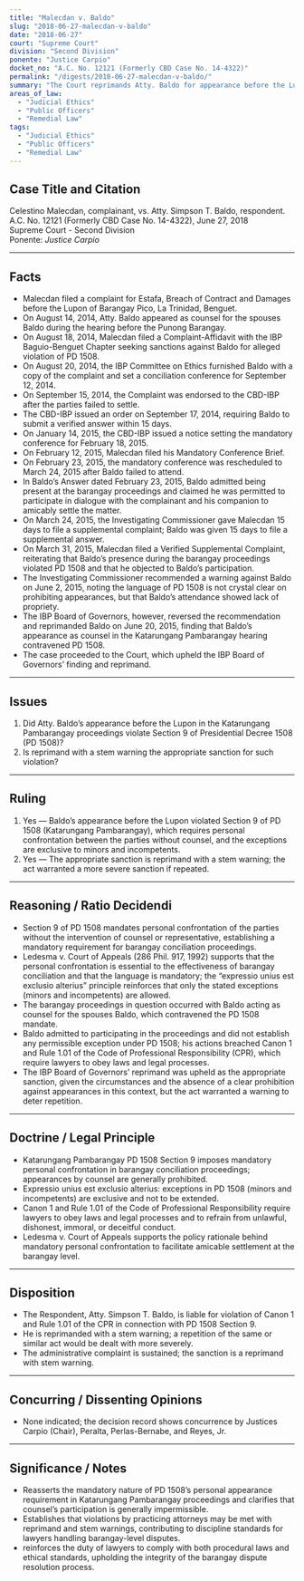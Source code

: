 ```yaml
---
title: "Malecdan v. Baldo"
slug: "2018-06-27-malecdan-v-baldo"
date: "2018-06-27"
court: "Supreme Court"
division: "Second Division"
ponente: "Justice Carpio"
docket_no: "A.C. No. 12121 (Formerly CBD Case No. 14-4322)"
permalink: "/digests/2018-06-27-malecdan-v-baldo/"
summary: "The Court reprimands Atty. Baldo for appearance before the Lupon in Katarungang Pambarangay proceedings, holding that Section 9 of PD 1508 is mandatory and that such appearance violates Canon 1 and Rule 1.01 of the CPR; a stem warning is imposed."
areas_of_law:
  - "Judicial Ethics"
  - "Public Officers"
  - "Remedial Law"
tags:
  - "Judicial Ethics"
  - "Public Officers"
  - "Remedial Law"
---
```


## Case Title and Citation
Celestino Malecdan, complainant, vs. Atty. Simpson T. Baldo, respondent.  
A.C. No. 12121 (Formerly CBD Case No. 14-4322), June 27, 2018  
Supreme Court - Second Division  
Ponente: *Justice Carpio*

---

## Facts
- Malecdan filed a complaint for Estafa, Breach of Contract and Damages before the Lupon of Barangay Pico, La Trinidad, Benguet.
- On August 14, 2014, Atty. Baldo appeared as counsel for the spouses Baldo during the hearing before the Punong Barangay.
- On August 18, 2014, Malecdan filed a Complaint-Affidavit with the IBP Baguio-Benguet Chapter seeking sanctions against Baldo for alleged violation of PD 1508.
- On August 20, 2014, the IBP Committee on Ethics furnished Baldo with a copy of the complaint and set a conciliation conference for September 12, 2014.
- On September 15, 2014, the Complaint was endorsed to the CBD-IBP after the parties failed to settle.
- The CBD-IBP issued an order on September 17, 2014, requiring Baldo to submit a verified answer within 15 days.
- On January 14, 2015, the CBD-IBP issued a notice setting the mandatory conference for February 18, 2015.
- On February 12, 2015, Malecdan filed his Mandatory Conference Brief.
- On February 23, 2015, the mandatory conference was rescheduled to March 24, 2015 after Baldo failed to attend.
- In Baldo’s Answer dated February 23, 2015, Baldo admitted being present at the barangay proceedings and claimed he was permitted to participate in dialogue with the complainant and his companion to amicably settle the matter.
- On March 24, 2015, the Investigating Commissioner gave Malecdan 15 days to file a supplemental complaint; Baldo was given 15 days to file a supplemental answer.
- On March 31, 2015, Malecdan filed a Verified Supplemental Complaint, reiterating that Baldo’s presence during the barangay proceedings violated PD 1508 and that he objected to Baldo’s participation.
- The Investigating Commissioner recommended a warning against Baldo on June 2, 2015, noting the language of PD 1508 is not crystal clear on prohibiting appearances, but that Baldo’s attendance showed lack of propriety.
- The IBP Board of Governors, however, reversed the recommendation and reprimanded Baldo on June 20, 2015, finding that Baldo’s appearance as counsel in the Katarungang Pambarangay hearing contravened PD 1508.
- The case proceeded to the Court, which upheld the IBP Board of Governors’ finding and reprimand.

---

## Issues
1. Did Atty. Baldo’s appearance before the Lupon in the Katarungang Pambarangay proceedings violate Section 9 of Presidential Decree 1508 (PD 1508)?
2. Is reprimand with a stem warning the appropriate sanction for such violation?

---

## Ruling
1. Yes — Baldo’s appearance before the Lupon violated Section 9 of PD 1508 (Katarungang Pambarangay), which requires personal confrontation between the parties without counsel, and the exceptions are exclusive to minors and incompetents.
2. Yes — The appropriate sanction is reprimand with a stem warning; the act warranted a more severe sanction if repeated.

---

## Reasoning / Ratio Decidendi
- Section 9 of PD 1508 mandates personal confrontation of the parties without the intervention of counsel or representative, establishing a mandatory requirement for barangay conciliation proceedings.
- Ledesma v. Court of Appeals (286 Phil. 917, 1992) supports that the personal confrontation is essential to the effectiveness of barangay conciliation and that the language is mandatory; the “expressio unius est exclusio alterius” principle reinforces that only the stated exceptions (minors and incompetents) are allowed.
- The barangay proceedings in question occurred with Baldo acting as counsel for the spouses Baldo, which contravened the PD 1508 mandate.
- Baldo admitted to participating in the proceedings and did not establish any permissible exception under PD 1508; his actions breached Canon 1 and Rule 1.01 of the Code of Professional Responsibility (CPR), which require lawyers to obey laws and legal processes.
- The IBP Board of Governors’ reprimand was upheld as the appropriate sanction, given the circumstances and the absence of a clear prohibition against appearances in this context, but the act warranted a warning to deter repetition.

---

## Doctrine / Legal Principle
- Katarungang Pambarangay PD 1508 Section 9 imposes mandatory personal confrontation in barangay conciliation proceedings; appearances by counsel are generally prohibited.
- Expressio unius est exclusio alterius: exceptions in PD 1508 (minors and incompetents) are exclusive and not to be extended.
- Canon 1 and Rule 1.01 of the Code of Professional Responsibility require lawyers to obey laws and legal processes and to refrain from unlawful, dishonest, immoral, or deceitful conduct.
- Ledesma v. Court of Appeals supports the policy rationale behind mandatory personal confrontation to facilitate amicable settlement at the barangay level.

---

## Disposition
- The Respondent, Atty. Simpson T. Baldo, is liable for violation of Canon 1 and Rule 1.01 of the CPR in connection with PD 1508 Section 9.
- He is reprimanded with a stem warning; a repetition of the same or similar act would be dealt with more severely.
- The administrative complaint is sustained; the sanction is a reprimand with stem warning.

---

## Concurring / Dissenting Opinions
- None indicated; the decision record shows concurrence by Justices Carpio (Chair), Peralta, Perlas-Bernabe, and Reyes, Jr.

---

## Significance / Notes
- Reasserts the mandatory nature of PD 1508’s personal appearance requirement in Katarungang Pambarangay proceedings and clarifies that counsel’s participation is generally impermissible.
- Establishes that violations by practicing attorneys may be met with reprimand and stem warnings, contributing to discipline standards for lawyers handling barangay-level disputes.
- reinforces the duty of lawyers to comply with both procedural laws and ethical standards, upholding the integrity of the barangay dispute resolution process.
